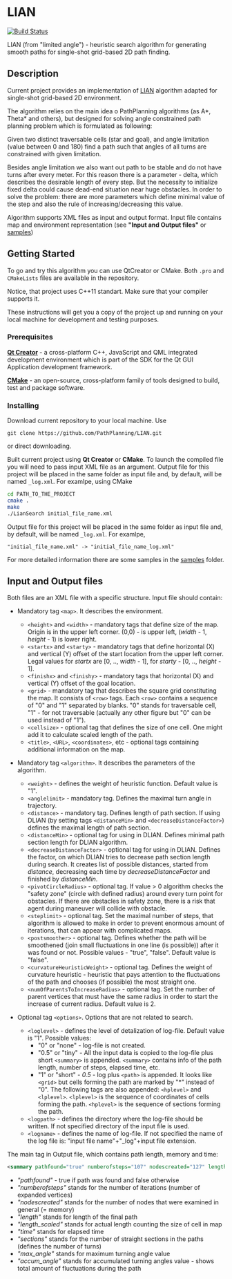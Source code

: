# LIAN

[![Build Status](https://travis-ci.org/PathPlanning/LIAN.svg?branch=master)](https://travis-ci.org/PathPlanning/LIAN)

LIAN (from "limited angle") - heuristic search algorithm for generating smooth paths for single-shot grid-based 2D path finding.

## Description
Current project provides an implementation of [LIAN](https://arxiv.org/pdf/1506.01864.pdf) algorithm adapted for single-shot grid-based 2D environment.

The algorithm relies on the main idea o PathPlanning algorithms (as A\*, Theta\* and others), but designed for solving angle constrained path planning problem which is formulated as following:

Given two distinct traversable cells (star and goal), and angle limitation (value between 0 and 180) find a path such that angles of all turns are constrained with given limitation.

Besides angle limitation we also want out path to be stable and do not have turns after every meter. For this reason there is a parameter - delta, which describes the desirable length of every step. But the necessity to initialize fixed delta could cause dead-end situation near huge obstacles. In order to solve the problem: there are more parameters which define minimal value of the step and also the rule of increasing/decreasing this value.


Algorithm supports XML files as input and output format. Input file contains map and environment representation (see __"Input and Output files"__ or [samples](https://github.com/PathPlanning/LIAN/tree/master/examples))

## Getting Started

To go and try this algorithm you can use QtCreator or CMake.
Both `.pro` and `CMakeLists` files are available in the repository.

Notice, that project uses C++11 standart. Make sure that your compiler supports it.

These instructions will get you a copy of the project up and running on your local machine for development and testing purposes.

### Prerequisites

**[Qt Creator](https://info.qt.io/download-qt-for-device-creation?hsCtaTracking=c80600ba-f2ea-45ed-97ef-6949c1c4c236%7C643bd8f4-2c59-4c4c-ba1a-4aaa05b51086)** -  a cross-platform C++, JavaScript and QML integrated development environment which is part of the SDK for the Qt GUI Application development framework.

**[CMake](https://cmake.org/)** - an open-source, cross-platform family of tools designed to build, test and package software.

### Installing

Download current repository to your local machine. Use
```
git clone https://github.com/PathPlanning/LIAN.git
```
or direct downloading.

Built current project using **Qt Creator** or **CMake**. To launch the compiled file you will need to pass input XML file as an argument. Output file for this project will be placed in the same folder as input file and, by default, will be named `_log.xml`. For examlpe, using CMake
```bash
cd PATH_TO_THE_PROJECT
cmake .
make
./LianSearch initial_file_name.xml
```
Output file for this project will be placed in the same folder as input file and, by default, will be named `_log.xml`. For examlpe,
```
"initial_file_name.xml" -> "initial_file_name_log.xml"
```
For more detailed information there are some samples in the [samples](https://github.com/PathPlanning/LIAN/tree/master/examples) folder.

## Input and Output files

Both files are an XML file with a specific structure.
Input file should contain:

* Mandatory tag `<map>`. It describes the environment.
    * `<height>` and `<width>` - mandatory tags that define size of the map. Origin is in the upper left corner. (0,0) - is upper left, (*width* - 1, *height* - 1) is lower right.
    * `<startx>` and `<starty>` - mandatory tags that define horizontal (X) and vertical (Y) offset of the start location from the upper left corner. Legal values for *startx* are [0, .., *width* - 1], for *starty* - [0, .., *height* - 1].
    * `<finishx>` and `<finishy>` - mandatory tags that horizontal (X) and vertical (Y) offset of the goal location.
    * `<grid>` - mandatory tag that describes the square grid constituting the map. It consists of `<row>` tags. Each `<row>` contains a sequence of "0" and "1" separated by blanks. "0" stands for traversable cell, "1" - for not traversable (actually any other figure but "0" can be used instead of "1").
    * `<cellsize>` - optional tag that defines the size of one cell. One might add it to calculate scaled length of the path.
    * `<title>`, `<URL>`, `<coordinates>`, etc - optional tags containing additional information on the map.

* Mandatory tag `<algorithm>`. It describes the parameters of the algorithm.

    * `<weight>` - defines the weight of heuristic function. Default value is "1".
    * `<anglelimit>` - mandatory tag. Defines the maximal turn angle in trajectory.
    * `<distance>` - mandatory tag. Defines length of path section. If using DLIAN (by setting tags `<distanceMin>` and `<decreaseDistanceFactor>`) defines the maximal length of path section.
    * `<distanceMin>` - optional tag for using in DLIAN. Defines minimal path section length for DLIAN algorithm.
    * `<decreaseDistanceFactor>` - optional tag for using in DLIAN. Defines the factor, on which DLIAN tries to decrease path section length during search. It creates list of possible distances, started from *distance*, decreasing each time by *decreaseDistanceFactor* and finished by *distanceMin*.
    * `<pivotCircleRadius>` - optional tag. If value > 0 algorithm checks the "safety zone" (circle with defined radius) around every turn point for obstacles. If there are obstacles in safety zone, there is a risk that agent during maneuver will collide with obstacle.
    * `<steplimit>` - optional tag. Set the maximal number of steps, that algorithm is allowed to make in order to prevent enormous amount of iterations, that can appear with complicated maps.
    * `<postsmoother>` - optional tag. Defines whether the path will be smoothened (join small fluctuations in one line (is possible)) after it was found or not. Possible values - "true", "false". Default value is "false".
    * `<curvatureHeuristicWeight>` - optional tag. Defines the weight of curvature heuristic - heuristic that pays attention to the fluctuations of the path and chooses (if possible) the most straight one.
    * `<numOfParentsToIncreaseRadius>` - optional tag. Set the number of parent vertices that must have the same radius in order to start the increase of current radius. Default value is 2.

* Optional tag `<options>`. Options that are not related to search.

    * `<loglevel>` - defines the level of detalization of log-file. Default value is "1". Possible values:
        - "0" or "none" - log-file is not created.
        - "0.5" or "tiny" - All the input data is copied to the log-file plus short `<summary>` is appended. `<summary>` contains info of the path length, number of steps, elapsed time, etc.
        - "1" or "short" - *0.5* - log plus `<path>` is appended. It looks like `<grid>` but cells forming the path are marked by "\*" instead of "0". The following tags are also appended: `<hplevel>` and `<lplevel>`. `<lplevel>` is the sequence of coordinates of cells forming the path. `<hplevel>` is the sequence of sections forming the path.
    * `<logpath>` - defines the directory where the log-file should be written. If not specified directory of the input file is used.
    * `<logname>` - defines the name of log-file. If not specified the name of the log file is: "input file name"+"\_log"+input file extension.

The main tag in Output file, which contains path length, memory and time:
```xml
<summary pathfound="true" numberofsteps="107" nodescreated="127" length="15.414213" length_scaled="41.618375587463383" time="0.000512" sections="4" max_angle="15.9034" accum_angle="365.5412" />
```
* _"pathfound"_ - true if path was found and false otherwise
* _"numberofsteps"_ stands for the number of iterations (number of expanded vertices)
* _"nodescreated"_  stands for the number of nodes that were examined in general (= memory)
* _"length"_ stands for length of the final path
* _"length_scaled"_ stands for actual length counting the size of cell in map
* _"time"_ stands for elapsed time
* _"sections"_ stands for the number of straight sections in the paths (defines the number of turns)
* _"max_angle"_ stands for maximum turning angle value
* _"accum_angle"_ stands for accumulated turning angles value - shows total amount of fluctuations during the path

